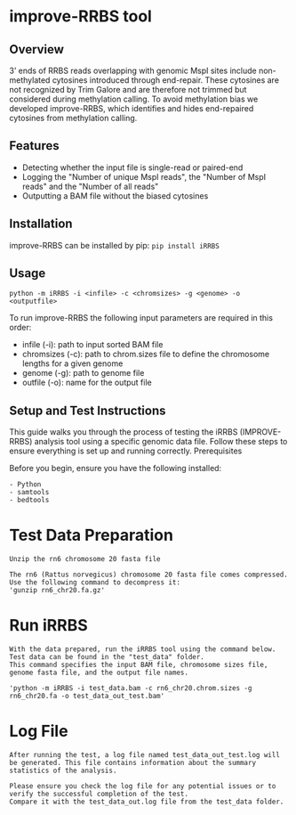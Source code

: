 # improve-RRBS tool
## Overview
3’ ends of RRBS reads overlapping with genomic MspI sites include non-methylated cytosines introduced through end-repair. These cytosines are not recognized by Trim Galore and are therefore not trimmed but considered during methylation calling. To avoid methylation bias we developed improve-RRBS, which identifies and hides end-repaired cytosines from methylation calling.

## Features
- Detecting whether the input file is single-read or paired-end
- Logging the "Number of unique MspI reads", the "Number of MspI reads" and the "Number of all reads"
- Outputting a BAM file without the biased cytosines

## Installation
improve-RRBS can be installed by pip:
`pip install iRRBS`

## Usage
`python -m iRRBS -i <infile> -c <chromsizes> -g <genome> -o <outputfile>`

To run improve-RRBS the following input parameters are required in this order:
- infile (-i): path to input sorted BAM file
- chromsizes (-c): path to chrom.sizes file to define the chromosome lengths for a given genome
- genome (-g): path to genome file
- outfile (-o): name for the output file


## Setup and Test Instructions

This guide walks you through the process of testing the iRRBS (IMPROVE-RRBS) analysis tool using a specific genomic data file. 
Follow these steps to ensure everything is set up and running correctly.
Prerequisites

Before you begin, ensure you have the following installed:

    - Python
    - samtools
    - bedtools
    
# Test Data Preparation

    Unzip the rn6 chromosome 20 fasta file

    The rn6 (Rattus norvegicus) chromosome 20 fasta file comes compressed. Use the following command to decompress it:
    'gunzip rn6_chr20.fa.gz'

# Run iRRBS

    With the data prepared, run the iRRBS tool using the command below. Test data can be found in the "test_data" folder. 
    This command specifies the input BAM file, chromosome sizes file, genome fasta file, and the output file names.

    'python -m iRRBS -i test_data.bam -c rn6_chr20.chrom.sizes -g rn6_chr20.fa -o test_data_out_test.bam'

# Log File

    After running the test, a log file named test_data_out_test.log will be generated. This file contains information about the summary statistics of the analysis.
    
    Please ensure you check the log file for any potential issues or to verify the successful completion of the test.
    Compare it with the test_data_out.log file from the test_data folder.
    

